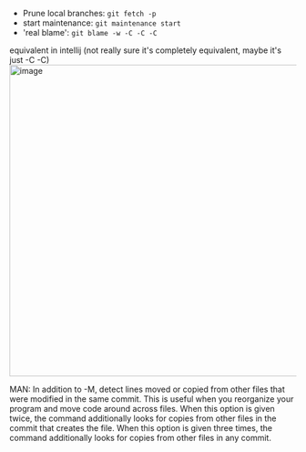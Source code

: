- Prune local branches: `git fetch -p`
- start maintenance: `git maintenance start`
- 'real blame': `git blame -w -C -C -C`

equivalent in intellij (not really sure it's completely equivalent, maybe it's just -C -C)
<img width="546" alt="image" src="https://github.com/shautvast/notes/assets/3645743/ea6a901a-2d4d-42ea-9858-594827ae66ea">

MAN:
In addition to -M, detect lines moved or copied from other files that were modified in the same commit. This is useful when you reorganize your program and move code around across files. When this option is given twice, the command
           additionally looks for copies from other files in the commit that creates the file. When this option is given three times, the command additionally looks for copies from other files in any commit.
